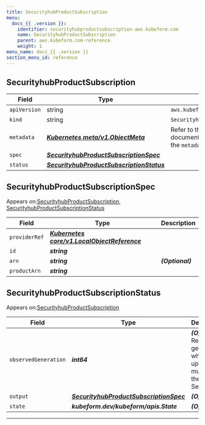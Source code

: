 ```yaml
---
title: SecurityhubProductSubscription
menu:
  docs_{{ .version }}:
    identifier: securityhubproductsubscription-aws.kubeform.com
    name: SecurityhubProductSubscription
    parent: aws.kubeform.com-reference
    weight: 1
menu_name: docs_{{ .version }}
section_menu_id: reference
---
```


## SecurityhubProductSubscription
| Field | Type | Description |
| ------ | ----- | ----------- |
| `apiVersion` | string | `aws.kubeform.com/v1alpha1` |
|    `kind` | string | `SecurityhubProductSubscription` |
| `metadata` | ***[Kubernetes meta/v1.ObjectMeta](https://kubernetes.io/docs/reference/generated/kubernetes-api/v1.13/#objectmeta-v1-meta)***|Refer to the Kubernetes API documentation for the fields of the `metadata` field.|
| `spec` | ***[SecurityhubProductSubscriptionSpec](#SecurityhubProductSubscriptionSpec)***||
| `status` | ***[SecurityhubProductSubscriptionStatus](#SecurityhubProductSubscriptionStatus)***||
## SecurityhubProductSubscriptionSpec

Appears on:[SecurityhubProductSubscription](#SecurityhubProductSubscription), [SecurityhubProductSubscriptionStatus](#SecurityhubProductSubscriptionStatus)

| Field | Type | Description |
| ------ | ----- | ----------- |
| `providerRef` | ***[Kubernetes core/v1.LocalObjectReference](https://kubernetes.io/docs/reference/generated/kubernetes-api/v1.13/#localobjectreference-v1-core)***||
| `id` | ***string***||
| `arn` | ***string***| ***(Optional)*** |
| `productArn` | ***string***||
## SecurityhubProductSubscriptionStatus

Appears on:[SecurityhubProductSubscription](#SecurityhubProductSubscription)

| Field | Type | Description |
| ------ | ----- | ----------- |
| `observedGeneration` | ***int64***| ***(Optional)*** Resource generation, which is updated on mutation by the API Server.|
| `output` | ***[SecurityhubProductSubscriptionSpec](#SecurityhubProductSubscriptionSpec)***| ***(Optional)*** |
| `state` | ***kubeform.dev/kubeform/apis.State***| ***(Optional)*** |
---
